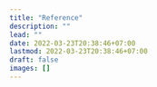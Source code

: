 ```yaml
---
title: "Reference"
description: ""
lead: ""
date: 2022-03-23T20:38:46+07:00
lastmod: 2022-03-23T20:38:46+07:00
draft: false
images: []
---
```

